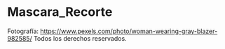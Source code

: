 # Mascara_Recorte

Fotografía: https://www.pexels.com/photo/woman-wearing-gray-blazer-982585/
Todos los derechos reservados.
